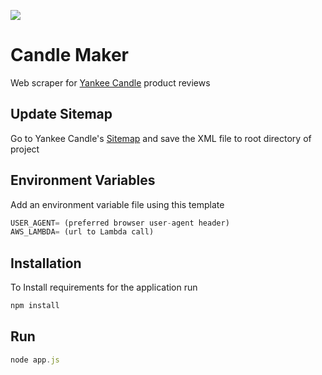 ![](https://i.imgur.com/tS9l9fH.jpg)

# Candle Maker
Web scraper for [Yankee Candle](https://www.yankeecandle.com/) product reviews

## Update Sitemap
Go to Yankee Candle's [Sitemap](https://www.yankeecandle.com/xml/detail0.xml) and save the XML file to root directory of project

## Environment Variables
Add an environment variable file using this template

```javascript
USER_AGENT= (preferred browser user-agent header)
AWS_LAMBDA= (url to Lambda call)
```

## Installation
To Install requirements for the application run

```javascript
npm install
```

## Run

```javascript
node app.js
```